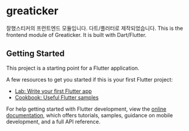 # greaticker

잘했스티커의 프런트엔드 모듈입니다. 다트/플러터로 제작되었습니다.
This is the frontend module of Greaticker. It is built with Dart/Flutter.

## Getting Started

This project is a starting point for a Flutter application.

A few resources to get you started if this is your first Flutter project:

- [Lab: Write your first Flutter app](https://docs.flutter.dev/get-started/codelab)
- [Cookbook: Useful Flutter samples](https://docs.flutter.dev/cookbook)

For help getting started with Flutter development, view the
[online documentation](https://docs.flutter.dev/), which offers tutorials,
samples, guidance on mobile development, and a full API reference.
